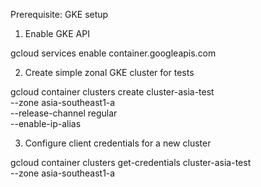 Prerequisite: GKE setup

1. Enable GKE API

gcloud services enable container.googleapis.com

2. Create simple zonal GKE cluster for tests

gcloud container clusters create cluster-asia-test \
--zone asia-southeast1-a \
--release-channel regular \
--enable-ip-alias

3. Configure client credentials for a new cluster

gcloud container clusters get-credentials cluster-asia-test \
--zone asia-southeast1-a
